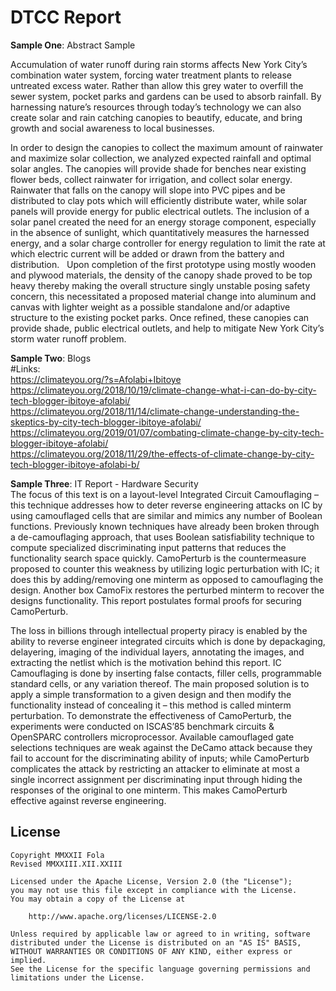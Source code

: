# DTCC Report

**Sample One**: Abstract Sample <br/>
<p>Accumulation of water runoff during rain storms affects New York City’s combination water system, forcing water treatment plants to release untreated excess water. Rather than allow this grey water to overfill the sewer system, pocket parks and gardens can be used to absorb rainfall. By harnessing nature’s resources through today’s technology we can also create solar and rain catching canopies to beautify, educate, and bring growth and social awareness to local businesses. </p>
<p>In order to design the canopies to collect the maximum amount of rainwater and maximize solar collection, we analyzed expected rainfall and optimal solar angles. The canopies will provide shade for benches near existing flower beds, collect rainwater for irrigation, and collect solar energy. Rainwater that falls on the canopy will slope into PVC pipes and be distributed to clay pots which will efficiently distribute water, while solar panels will provide energy for public electrical outlets. The inclusion of a solar panel created the need for an energy storage component, especially in the absence of sunlight, which quantitatively measures the harnessed energy, and a solar charge controller for energy regulation to limit the rate at which electric current will be added or drawn from the battery and distribution.  
Upon completion of the first prototype using mostly wooden and plywood materials, the density of the canopy shade proved to be top heavy thereby making the overall structure singly unstable posing safety concern, this necessitated a proposed material change into aluminum and canvas with lighter weight as a possible standalone and/or adaptive structure to the existing pocket parks. Once refined, these canopies can provide shade, public electrical outlets, and help to mitigate New York City’s storm water runoff problem.</p>

**Sample Two**: Blogs<br>
#Links: <br>
  https://climateyou.org/?s=Afolabi+Ibitoye<br>
  https://climateyou.org/2018/10/19/climate-change-what-i-can-do-by-city-tech-blogger-ibitoye-afolabi/<br>
  https://climateyou.org/2018/11/14/climate-change-understanding-the-skeptics-by-city-tech-blogger-ibitoye-afolabi/<br>
  https://climateyou.org/2019/01/07/combating-climate-change-by-city-tech-blogger-ibitoye-afolabi/<br>
  https://climateyou.org/2018/11/29/the-effects-of-climate-change-by-city-tech-blogger-ibitoye-afolabi-b/<br>  

**Sample Three**: IT Report - Hardware Security<br>
The focus of this text is on a layout-level Integrated Circuit Camouflaging – this technique addresses how to deter reverse engineering attacks on IC by using camouflaged cells that are similar and mimics any number of Boolean functions. Previously known techniques have already been broken through a de-camouflaging approach, that uses Boolean satisfiability technique to compute specialized discriminating input patterns that reduces the functionality search space quickly. CamoPerturb is the countermeasure proposed to counter this weakness by utilizing logic perturbation with IC; it does this by adding/removing one minterm as opposed to camouflaging the design.  Another box CamoFix restores the perturbed minterm to recover the designs functionality. This report postulates formal proofs for securing CamoPerturb.
<p>The loss in billions through intellectual property piracy is enabled by the ability to reverse engineer integrated circuits which is done by depackaging, delayering, imaging of the individual layers, annotating the images, and extracting the netlist which is the motivation behind this report. IC Camouflaging is done by inserting false contacts, filler cells, programmable standard cells, or any variation thereof. The main proposed solution is to apply a simple transformation to a given design and then modify the functionality instead of concealing it – this method is called minterm perturbation. To demonstrate the effectiveness of CamoPerturb, the experiments were conducted on ISCAS’85 benchmark circuits & OpenSPARC controllers microprocessor. Available camouflaged gate selections techniques are weak against the DeCamo attack because they fail to account for the discriminating ability of inputs; while CamoPerturb complicates the attack by restricting an attacker to eliminate at most a single incorrect assignment per discriminating input through hiding the responses of the original to one minterm. This makes CamoPerturb effective against reverse engineering. </p>

## License

    Copyright MMXXII Fola
    Revised MMXXIII.XII.XXIII

    Licensed under the Apache License, Version 2.0 (the "License");
    you may not use this file except in compliance with the License.
    You may obtain a copy of the License at

        http://www.apache.org/licenses/LICENSE-2.0

    Unless required by applicable law or agreed to in writing, software
    distributed under the License is distributed on an "AS IS" BASIS,
    WITHOUT WARRANTIES OR CONDITIONS OF ANY KIND, either express or implied.
    See the License for the specific language governing permissions and
    limitations under the License.  
